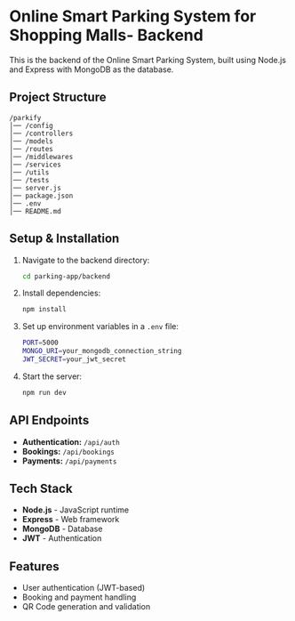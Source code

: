# Online Smart Parking System for Shopping Malls- Backend

This is the backend of the Online Smart Parking System, built using Node.js and Express with MongoDB as the database.

## Project Structure
```
/parkify
│── /config
│── /controllers
│── /models
│── /routes
│── /middlewares
│── /services
│── /utils
│── /tests
│── server.js
│── package.json
│── .env
│── README.md
```

## Setup & Installation
1. Navigate to the backend directory:
   ```sh
   cd parking-app/backend
   ```
2. Install dependencies:
   ```sh
   npm install
   ```
3. Set up environment variables in a `.env` file:
   ```sh
   PORT=5000
   MONGO_URI=your_mongodb_connection_string
   JWT_SECRET=your_jwt_secret
   ```
4. Start the server:
   ```sh
   npm run dev
   ```

## API Endpoints
- **Authentication:** `/api/auth`
- **Bookings:** `/api/bookings`
- **Payments:** `/api/payments`

## Tech Stack
- **Node.js** - JavaScript runtime
- **Express** - Web framework
- **MongoDB** - Database
- **JWT** - Authentication

## Features
- User authentication (JWT-based)
- Booking and payment handling
- QR Code generation and validation

